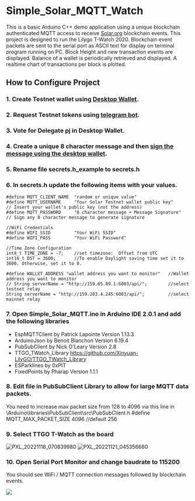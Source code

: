 # Simple_Solar_MQTT_Watch
This is a basic Arduino C++ demo application using a unique blockchain authenticated MQTT access to receive [Solar.org](https://solar.org/) blockchain events.
This project is designed to run the Lilygo T-Watch 2020. Blockchain event packets are sent to the serial port as ASCII text for display on terminal program running on PC. 
Block Height and new transaction events are displayed. Balance of a wallet is periodically retrieved and displayed. A realtime chart of transactions per block is plotted.

## How to Configure Project

### 1. Create Testnet wallet using [Desktop Wallet](https://solar.org/wallets).
### 2. Request Testnet tokens using [telegram bot](https://t.me/dSXP_bot).
### 3. Vote for Delegate **pj** in Desktop Wallet.
### 4. Create a unique 8 character message and then [sign the message using the desktop wallet](https://friendsoflittleyus.nl/how-to-sign-and-verify-messages-on-solar-blockchain/).
### 5. Rename file **secrets.h_example** to **secrets.h**
### 6. In secrets.h update the following items with your values.
```
#define MQTT_CLIENT_NAME  "random or unique value"  
#define MQTT_USERNAME     "Your Solar Testnet wallet public key"     // Insert your wallet's public key (not the address)	
#define MQTT_PASSWORD     "8 character message + Message Signature"  // Sign any 8 character message to generate signature
  
//WiFi Credentials
#define WIFI_SSID         "Your WiFi SSID"
#define WIFI_PASS         "Your WiFi Password"

//Time Zone Configuration
int8_t TIME_ZONE = -7;    //set timezone:  Offset from UTC
int16_t DST = 3600;       //To enable Daylight saving time set it to 3600. Otherwise, set it to 0. 

#define WALLET_ADDRESS "wallet address you want to monitor"   //Wallet address you want to monitor
// String serverName = "http://159.65.89.1:6003/api/";        //select testnet relay
String serverName = "http://159.203.4.245:6003/api/";         //select mainnet relay
```
### 7. Open Simple_Solar_MQTT.ino in Arduino IDE 2.0.1 and add the following libraries
* EspMQTTClient by Patrick Lapointe Version 1.13.3
* ArduinoJson by Benoit Blanchon Version 6.19.4
* PubSubClient by Nick O'Leary Version 2.8
* TTGO_TWatch_Library  https://github.com/Xinyuan-LilyGO/TTGO_TWatch_Library
* ESParklines by 0xPIT
* FixedPoints by Pharap Version 1.1.1

### 8. Edit file in PubSubClient Library to allow for large MQTT data packets.
You need to increase max packet size from 128 to 4096 via this line in \Arduino\libraries\PubSubClient\src\PubSubClient.h
  #define MQTT_MAX_PACKET_SIZE 4096  //default 256

### 9. Select TTGO T-Watch as the board
![PXL_20221118_070839980](https://user-images.githubusercontent.com/33669966/202642486-18b65980-0e54-4965-917b-058c36c7ece3.jpg)
![PXL_20221121_045356660](https://user-images.githubusercontent.com/33669966/202968890-d765cac6-f2fe-4821-bb6c-e2315ce38c7e.jpg)

### 10. Open Serial Port Monitor and change baudrate to 115200

You should see WiFi / MQTT connection messages followed by blockchain events. 

![](https://i.imgur.com/E254o8j.png)
